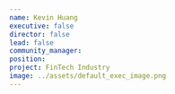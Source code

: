 ```yaml
---
name: Kevin Huang
executive: false
director: false
lead: false
community_manager:   
position:  
project: FinTech Industry
image: ../assets/default_exec_image.png
---
```

